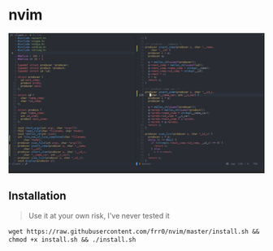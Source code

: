 # nvim

![image](Nvim.png)

## Installation

> Use it at your own risk, I've never tested it

```
wget https://raw.githubusercontent.com/frr0/nvim/master/install.sh && chmod +x install.sh && ./install.sh
```
